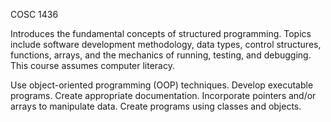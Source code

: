 COSC 1436

Introduces the fundamental concepts of structured programming.
Topics include software development methodology, data types,
control structures, functions, arrays, and the mechanics of running,
testing, and debugging. This course assumes computer literacy.

Use object-oriented programming (OOP) techniques. Develop executable programs.
Create appropriate documentation. Incorporate pointers and/or arrays to manipulate data.
Create programs using classes and objects.
